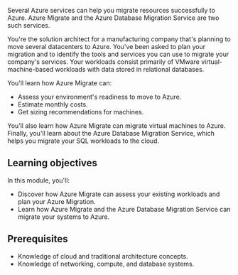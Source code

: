 Several Azure services can help you migrate resources successfully to Azure. Azure Migrate and the Azure Database Migration Service are two such services.

You're the solution architect for a manufacturing company that's planning to move several datacenters to Azure. You've been asked to plan your migration and to identify the tools and services you can use to migrate your company's services. Your workloads consist primarily of VMware virtual-machine-based workloads with data stored in relational databases.

You'll learn how Azure Migrate can:

* Assess your environment's readiness to move to Azure.
* Estimate monthly costs.
* Get sizing recommendations for machines.

You’ll also learn how Azure Migrate can migrate virtual machines to Azure. Finally, you'll learn about the Azure Database Migration Service, which helps you migrate your SQL workloads to the cloud.

## Learning objectives

In this module, you'll:

* Discover how Azure Migrate can assess your existing workloads and plan your Azure Migration.
* Learn how Azure Migrate and the Azure Database Migration Service can migrate your systems to Azure.

## Prerequisites

* Knowledge of cloud and traditional architecture concepts.
* Knowledge of networking, compute, and database systems.
